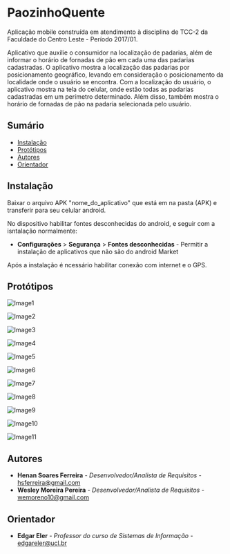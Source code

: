 # PaozinhoQuente
Aplicação mobile construída em atendimento à disciplina de TCC-2 da Faculdade do Centro Leste - Período 2017/01.

Aplicativo que auxilie o consumidor na localização de padarias, além de informar o horário de fornadas de pão em cada uma das padarias cadastradas. O aplicativo mostra a localização das padarias por posicionamento geográfico, levando em consideração o posicionamento da localidade onde o usuário se encontra. Com a localização do usuário, o aplicativo mostra na tela do celular, onde estão todas as padarias cadastradas em um perímetro determinado. Além disso, também mostra o horário de fornadas de pão na padaria selecionada pelo usuário.


## Sumário

* [Instalação](#instalacao)
* [Protótipos](#prototipos)
* [Autores](#autores)
* [Orientador](#orientador)

## <a name="instalacao"></a> Instalação

Baixar o arquivo APK "nome_do_aplicativo" que está em na pasta (APK) e transferir para seu celular android.

No dispositivo habilitar fontes desconhecidas do android, e seguir com a isntalação normalmente:

* **Configurações** > **Segurança** > **Fontes desconhecidas** - Permitir a instalação de aplicativos que não são do android Market

Após a instalação é ncessário habilitar conexão com internet e o GPS.


## <a name="prototipos"></a> Protótipos

![Image1](Documentation/IMG/01-Inicial.jpg)

![Image2](Documentation/IMG/02-Informacoes.jpg)

![Image3](Documentation/IMG/03-Favoritos.jpg)

![Image4](Documentation/IMG/04-Configuracao.jpg)

![Image5](Documentation/IMG/05-Logar.png)

![Image6](Documentation/IMG/06-Notificar_fornadas.png)

![Image7](Documentation/IMG/_01-Login.png)

![Image8](Documentation/IMG/_02-Lista_de_estabelecimentos.png)

![Image9](Documentation/IMG/_03-Editar.png)

![Image10](Documentation/IMG/_04-Deletar.png)

![Image11](Documentation/IMG/_05-Cadastrar.png)



## <a name="autores"></a> Autores

* **Henan Soares Ferreira** - *Desenvolvedor/Analista de Requisitos* - <hsferreira@gmail.com>
* **Wesley Moreira Pereira** - *Desenvolvedor/Analista de Requisitos* - <wemoreno10@gmail.com>


## <a name="orientador"></a> Orientador

* **Edgar Eler** - *Professor  do curso de Sistemas de Informação* - <edgareler@ucl.br>
